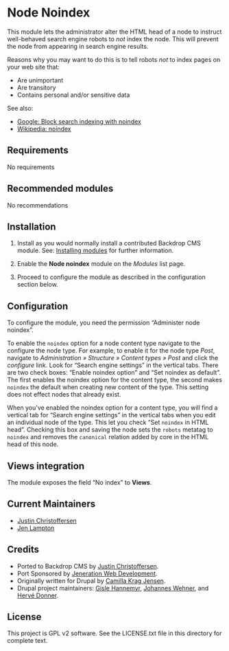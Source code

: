 Node Noindex
============

This module lets the administrator alter the HTML head of a node
to instruct well-behaved search engine robots to *not* index the node.
This will prevent the node from appearing in search engine results.

Reasons why you may want to do this is to tell robots *not* to index
pages on your web site that:

* Are unimportant
* Are transitory
* Contains personal and/or sensitive data

See also:

* [Google: Block search indexing with noindex](https://developers.google.com/search/docs/advanced/crawling/block-access-overview)
* [Wikipedia: noindex](https://en.wikipedia.org/wiki/Template:NOINDEX)

Requirements
------------

No requirements

Recommended modules
-------------------

No recommendations

Installation
------------

1. Install as you would normally install a contributed Backdrop CMS
   module. See: [Installing modules](https://backdropcms.org/user-guide/deep-dive-manual-module-installation) for further information.

2. Enable the **Node noindex** module on the *Modules* list page.

3. Proceed to configure the module as described in the configuration
   section below.

Configuration
-------------

To configure the module, you need the permission “Administer node
noindex”.

To enable the `noindex` option for a node content type navigate to the
configure the node type. For example, to enable it for the node
type *Post*, navigate to *Administration » Structure » Content
types » Post* and click the *configure* link.  Look for “Search engine
settings” in the vertical tabs.  There are two check boxes: “Enable
noindex option” and “Set noindex as default”.  The first enables the
noindex option for the content type, the second makes `noindex` the
default when creating new content of the type. This setting does not
effect nodes that already exist.

When you've enabled the noindex option for a content type, you will
find a vertical tab for “Search engine settings” in the vertical tabs
when you edit an individual node of the type.  This let you check “Set
`noindex` in HTML head”.  Checking this box and saving the node sets
the `robots` metatag to `noindex` and removes the `canonical` relation
added by core in the HTML head of this node.

Views integration
-----------------

The module exposes the field “No index” to **Views**.

Current Maintainers
-------------------

- [Justin Christoffersen](https://github.com/larsdesigns)
- [Jen Lampton](https://github.com/jenlampton)

Credits
-------

- Ported to Backdrop CMS by [Justin Christoffersen](https://github.com/larsdesigns).
- Port Sponsored by [Jeneration Web Development](https://www.jenerationweb.com).
- Originally written for Drupal by [Camilla Krag Jensen](https://www.drupal.org/u/naxoc).
- Drupal project maintainers: [Gisle Hannemyr](https://www.drupal.org/u/gisle),
[Johannes Wehner](https://www.drupal.org/u/johsw), and [Hervé Donner](https://www.drupal.org/u/herved).

License
-------

This project is GPL v2 software.
See the LICENSE.txt file in this directory for complete text.
